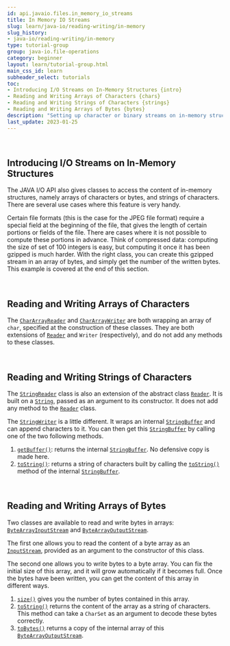 ```yaml
---
id: api.javaio.files.in_memory_io_streams
title: In Memory IO Streams
slug: learn/java-io/reading-writing/in-memory
slug_history:
- java-io/reading-writing/in-memory
type: tutorial-group
group: java-io.file-operations
category: beginner
layout: learn/tutorial-group.html
main_css_id: learn
subheader_select: tutorials
toc:
- Introducing I/O Streams on In-Memory Structures {intro}
- Reading and Writing Arrays of Characters {chars}
- Reading and Writing Strings of Characters {strings}
- Reading and Writing Arrays of Bytes {bytes}
description: "Setting up character or binary streams on in-memory structures."
last_update: 2023-01-25
---
```



<a id="intro">&nbsp;</a>
## Introducing I/O Streams on In-Memory Structures

The JAVA I/O API also gives classes to access the content of in-memory structures, namely arrays of characters or bytes, and strings of characters. There are several use cases where this feature is very handy.

Certain file formats (this is the case for the JPEG file format) require a special field at the beginning of the file, that gives the length of certain portions or fields of the file. There are cases where it is not possible to compute these portions in advance. Think of compressed data: computing the size of set of 100 integers is easy, but computing it once it has been gzipped is much harder. With the right class, you can create this gzipped stream in an array of bytes, and simply get the number of the written bytes. This example is covered at the end of this section.


<a id="chars">&nbsp;</a>
## Reading and Writing Arrays of Characters

The [`CharArrayReader`](javadoc:CharArrayReader) and [`CharArrayWriter`](javadoc:CharArrayWriter) are both wrapping an array of `char`, specified at the construction of these classes. They are both extensions of [`Reader`](javadoc:Reader) and `Writer` (respectively), and do not add any methods to these classes.


<a id="strings">&nbsp;</a>
## Reading and Writing Strings of Characters

The [`StringReader`](javadoc:StringReader) class is also an extension of the abstract class [`Reader`](javadoc:Reader). It is built on a [`String`](javadoc:String), passed as an argument to its constructor. It does not add any method to the [`Reader`](javadoc:Reader) class.

The [`StringWriter`](javadoc:StringWriter) is a little different. It wraps an internal [`StringBuffer`](javadoc:StringBuffer) and can append characters to it. You can then get this [`StringBuffer`](javadoc:StringBuffer) by calling one of the two following methods.

1. [`getBuffer()`](javadoc:StringWriter.getBuffer()): returns the internal [`StringBuffer`](javadoc:StringBuffer). No defensive copy is made here.
2. [`toString()`](javadoc:StringWriter.toString()): returns a string of characters built by calling the [`toString()`](javadoc:StringBuffer.toString()) method of the internal [`StringBuffer`](javadoc:StringBuffer).


<a id="bytes">&nbsp;</a>
## Reading and Writing Arrays of Bytes

Two classes are available to read and write bytes in arrays: [`ByteArrayInputStream`](javadoc:ByteArrayInputStream) and [`ByteArrayOutputStream`](javadoc:ByteArrayOutputStream).

The first one allows you to read the content of a byte array as an [`InputStream`](javadoc:InputStream), provided as an argument to the constructor of this class.

The second one allows you to write bytes to a byte array. You can fix the initial size of this array, and it will grow automatically if it becomes full. Once the bytes have been written, you can get the content of this array in different ways.

1. [`size()`](javadoc:ByteArrayOutputStream.size()) gives you the number of bytes contained in this array.
2. [`toString()`](javadoc:ByteArrayOutputStream.toString()) returns the content of the array as a string of characters. This method can take a `CharSet` as an argument to decode these bytes correctly.
3. [`toBytes()`](javadoc:ByteArrayOutputStream.toBytes()) returns a copy of the internal array of this [`ByteArrayOutputStream`](javadoc:ByteArrayOutputStream).
